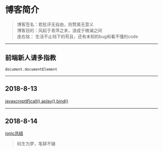 # 博客简介
> 博客签名：若批评无自由，则赞美无意义<br>
> 博客目的：风起于青萍之末，浪成于微澜之间<br>
> 座右铭： 生活不止裆下的苟且，还有未知的bug和看不懂的code
* * *
## 前端新人请多指教
`document.documentElement`
* * *
## 2018-8-13
[javascropt的call(),aplay(),bind()](https://github.com/colablog/javascript/blob/master/README.md)
* * *
## 2018-8-14
[ionic总结](https://github.com/colablog/ionic-start/blob/master/README.md)
> 码生为梦，笔耕不辍
